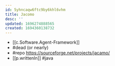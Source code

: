 ```yaml
---
id: 5yhncaqw6ftc9by6khl6vhm
title: Jacomo
desc: ''
updated: 1696274888565
created: 1694360138732
---
```


- [[c.Software.Agent-Framework]]
- #dead (or nearly)
- #repo https://sourceforge.net/projects/jacamo/
- [[p.writtenIn]] #java
